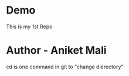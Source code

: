 # Demo
This is my 1st Repo
<br>
<h1>Author - Aniket Mali</h1>
cd is one command in git to "change dierectory"
